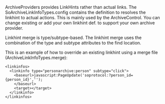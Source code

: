 <properties date="2016-06-24"
SortOrder="22"
/>

ArchiveProviders provides LinkHints rather than actual links. The SoArchiveLinkInfoTypes.config contains the definition to resolves the linkhint to actual actions. This is mainly used by the ArchiveControl. You can change existing or add your own linkhint def. to support your own archive provider.

Linkhint merge is type/subtype-based. The linkhint merge uses the combination of the type and subtype attributes to the find location.

 

This is an example of how to override an existing linkhint using a merge file (ArchiveLinkInfoTypes.merge):

```
<linkinfos>
  <linkinfo type="personarchive:person" subtype="click">
    <baseurl>javascript:PageUpdate('soprotocol:?person_id={person_id}','');
    </baseurl>
    <target></target>
  </linkinfo>
</linkinfos>
```

 
